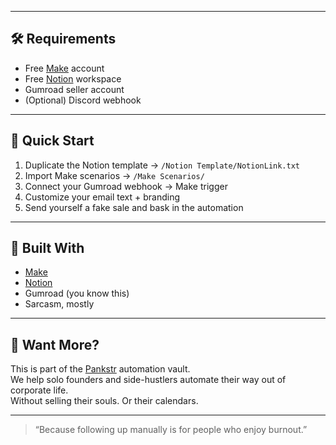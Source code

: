 
---

## 🛠 Requirements

- Free [Make](https://www.make.com/?pc=pankstrmake) account
- Free [Notion](https://notion.so) workspace
- Gumroad seller account
- (Optional) Discord webhook

---

## 🧰 Quick Start

1. Duplicate the Notion template → `/Notion Template/NotionLink.txt`
2. Import Make scenarios → `/Make Scenarios/`
3. Connect your Gumroad webhook → Make trigger
4. Customize your email text + branding
5. Send yourself a fake sale and bask in the automation

---

## 🧪 Built With

- [Make](https://make.com)
- [Notion](https://notion.so)
- Gumroad (you know this)
- Sarcasm, mostly

---

## 🧠 Want More?

This is part of the [Pankstr](https://pankstr.com) automation vault.  
We help solo founders and side-hustlers automate their way out of corporate life.  
Without selling their souls. Or their calendars.

---

> “Because following up manually is for people who enjoy burnout.”
